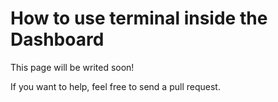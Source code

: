 # How to use terminal inside the Dashboard

This page will be writed soon!

If you want to help, feel free to send a pull request.